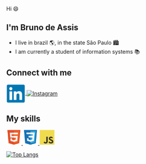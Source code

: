 Hi :smile:

## I'm Bruno de Assis
- I live in brazil :earth_americas:, in the state São Paulo :cityscape:
- I am currently a student of information systems :books:

## Connect with me
<a href="https://www.linkedin.com/in/bruno-de-assis-pereira-7a411219a/" target="_blank">
<img align="center" alt="Bruno linkedin" height="50" width"40" src="https://raw.githubusercontent.com/devicons/devicon/master/icons/linkedin/linkedin-original.svg" style="max-with: 100%";> 

</a>
 <a href="https://www.instagram.com/_d_assis/" target="_blank">
<img align="center" alt="Instagram" height="50" width"40" src="https://img.shields.io/badge/JavaScript-F7DF1E?style=for-the-badge&logo=javascript&logoColor=black" style="max-with: 100%";> 
 </a>

## My skills
<a href="https://devicon.dev" target="_blank">
<img src="https://raw.githubusercontent.com/devicons/devicon/master/icons/html5/html5-original.svg" alt="Html5" width="40" heigth"40" style="max-with: 100%";></img>
</a>

<a href="https://devicon.dev" target="_blank">
<img src="https://raw.githubusercontent.com/devicons/devicon/master/icons/css3/css3-original.svg" alt="Css" width="40" heigth"40" style="max-with: 100%";></img>
</a>

<a href="https://devicon.dev" target="_blank">
<img src="https://raw.githubusercontent.com/devicons/devicon/master/icons/javascript/javascript-original.svg" alt="JavaScript" width="40" heigth"40" style="max-with: 100%";></img>
</a>

[![Top Langs](https://github-readme-stats.vercel.app/api/top-langs/?username=Bruno-Dassis&layout=Demo)](https://github.com/Bruno-Dassis/github-readme-stats)

